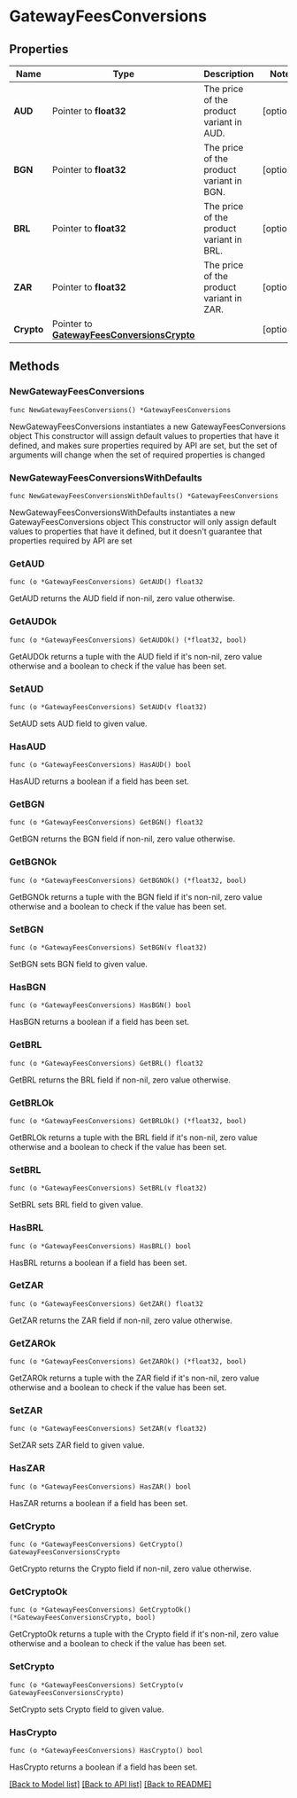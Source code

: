 # GatewayFeesConversions

## Properties

Name | Type | Description | Notes
------------ | ------------- | ------------- | -------------
**AUD** | Pointer to **float32** | The price of the product variant in AUD. | [optional] 
**BGN** | Pointer to **float32** | The price of the product variant in BGN. | [optional] 
**BRL** | Pointer to **float32** | The price of the product variant in BRL. | [optional] 
**ZAR** | Pointer to **float32** | The price of the product variant in ZAR. | [optional] 
**Crypto** | Pointer to [**GatewayFeesConversionsCrypto**](GatewayFeesConversionsCrypto.md) |  | [optional] 

## Methods

### NewGatewayFeesConversions

`func NewGatewayFeesConversions() *GatewayFeesConversions`

NewGatewayFeesConversions instantiates a new GatewayFeesConversions object
This constructor will assign default values to properties that have it defined,
and makes sure properties required by API are set, but the set of arguments
will change when the set of required properties is changed

### NewGatewayFeesConversionsWithDefaults

`func NewGatewayFeesConversionsWithDefaults() *GatewayFeesConversions`

NewGatewayFeesConversionsWithDefaults instantiates a new GatewayFeesConversions object
This constructor will only assign default values to properties that have it defined,
but it doesn't guarantee that properties required by API are set

### GetAUD

`func (o *GatewayFeesConversions) GetAUD() float32`

GetAUD returns the AUD field if non-nil, zero value otherwise.

### GetAUDOk

`func (o *GatewayFeesConversions) GetAUDOk() (*float32, bool)`

GetAUDOk returns a tuple with the AUD field if it's non-nil, zero value otherwise
and a boolean to check if the value has been set.

### SetAUD

`func (o *GatewayFeesConversions) SetAUD(v float32)`

SetAUD sets AUD field to given value.

### HasAUD

`func (o *GatewayFeesConversions) HasAUD() bool`

HasAUD returns a boolean if a field has been set.

### GetBGN

`func (o *GatewayFeesConversions) GetBGN() float32`

GetBGN returns the BGN field if non-nil, zero value otherwise.

### GetBGNOk

`func (o *GatewayFeesConversions) GetBGNOk() (*float32, bool)`

GetBGNOk returns a tuple with the BGN field if it's non-nil, zero value otherwise
and a boolean to check if the value has been set.

### SetBGN

`func (o *GatewayFeesConversions) SetBGN(v float32)`

SetBGN sets BGN field to given value.

### HasBGN

`func (o *GatewayFeesConversions) HasBGN() bool`

HasBGN returns a boolean if a field has been set.

### GetBRL

`func (o *GatewayFeesConversions) GetBRL() float32`

GetBRL returns the BRL field if non-nil, zero value otherwise.

### GetBRLOk

`func (o *GatewayFeesConversions) GetBRLOk() (*float32, bool)`

GetBRLOk returns a tuple with the BRL field if it's non-nil, zero value otherwise
and a boolean to check if the value has been set.

### SetBRL

`func (o *GatewayFeesConversions) SetBRL(v float32)`

SetBRL sets BRL field to given value.

### HasBRL

`func (o *GatewayFeesConversions) HasBRL() bool`

HasBRL returns a boolean if a field has been set.

### GetZAR

`func (o *GatewayFeesConversions) GetZAR() float32`

GetZAR returns the ZAR field if non-nil, zero value otherwise.

### GetZAROk

`func (o *GatewayFeesConversions) GetZAROk() (*float32, bool)`

GetZAROk returns a tuple with the ZAR field if it's non-nil, zero value otherwise
and a boolean to check if the value has been set.

### SetZAR

`func (o *GatewayFeesConversions) SetZAR(v float32)`

SetZAR sets ZAR field to given value.

### HasZAR

`func (o *GatewayFeesConversions) HasZAR() bool`

HasZAR returns a boolean if a field has been set.

### GetCrypto

`func (o *GatewayFeesConversions) GetCrypto() GatewayFeesConversionsCrypto`

GetCrypto returns the Crypto field if non-nil, zero value otherwise.

### GetCryptoOk

`func (o *GatewayFeesConversions) GetCryptoOk() (*GatewayFeesConversionsCrypto, bool)`

GetCryptoOk returns a tuple with the Crypto field if it's non-nil, zero value otherwise
and a boolean to check if the value has been set.

### SetCrypto

`func (o *GatewayFeesConversions) SetCrypto(v GatewayFeesConversionsCrypto)`

SetCrypto sets Crypto field to given value.

### HasCrypto

`func (o *GatewayFeesConversions) HasCrypto() bool`

HasCrypto returns a boolean if a field has been set.


[[Back to Model list]](../README.md#documentation-for-models) [[Back to API list]](../README.md#documentation-for-api-endpoints) [[Back to README]](../README.md)


